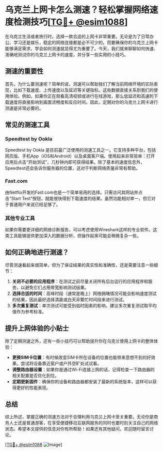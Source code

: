 # 乌克兰上网卡怎么测速？轻松掌握网络速度检测技巧[[TG💪+ @esim1088](https://t.me/s/esim1088)]

在乌克兰生活或者旅行时，选择一款合适的上网卡非常重要。无论是为了日常办公、学习还是娱乐，稳定的网络连接都是必不可少的。而要确保你的乌克兰上网卡能够满足需求，学会如何测速就显得尤为重要了。今天，我们就来聊聊如何快速、准确地测试你的乌克兰上网卡的速度，并分享一些实用的小技巧。

## 测速的重要性

首先，为什么要测速呢？简单的说，测速可以帮助我们了解当前网络环境的实际表现，比如下载速度、上传速度以及延迟等关键指标。这些数据直接关系到我们的使用体验。例如，如果你正在观看高清视频或进行在线游戏，那么低延迟和高速的下载速度将直接影响到画面流畅度和反应时间。因此，定期对你的乌克兰上网卡进行测速是非常必要的。

## 常见的测速工具

### Speedtest by Ookla

Speedtest by Ookla 是目前最广泛使用的测速工具之一。它支持多种平台，包括网页版、手机App（iOS和Android）以及桌面客户端。使用起来非常简单：打开应用后点击“开始测试”，几秒钟内即可获得结果。除了基本的速度信息外，Speedtest还会告诉你服务器的位置，这对于判断网络质量非常有帮助。

### Fast.com

由Netflix开发的Fast.com也是一个简单易用的选择。只需访问其网站并点击“Start Test”按钮，就能很快得到下载速度的结果。虽然功能相对单一，但它对于普通用户来说已经足够了。

### 其他专业工具

如果你需要更详细的网络诊断报告，可以考虑使用Wireshark这样的专业软件。这类工具能够提供更加深入的数据分析，但操作起来可能会稍微复杂一些。

## 如何正确地进行测速？

尽管测速看起来很简单，但为了保证结果的真实性和准确性，还是需要注意一些细节：

1. **关闭不必要的应用程序**：在测试之前尽量关闭所有后台运行的应用程序和服务，以避免它们占用带宽影响测试结果。
2. **选择合适的时间**：高峰时段（通常是晚上）网络拥堵情况可能会影响速度测试的结果，因此最好选择清晨或白天非繁忙时间段来进行测试。
3. **多次重复测试**：单次测试可能受到临时因素的影响，建议多次重复测试取平均值作为参考标准。

## 提升上网体验的小贴士

除了定期测速之外，还有一些小技巧可以帮助提升你在乌克兰使用上网卡的整体体验：

- **更换SIM卡位置**：有时候改变SIM卡所在设备的位置也能带来意想不到的好效果。尝试将设备靠近窗户或户外空旷处试试看。
- **调整路由器设置**：如果你是通过Wi-Fi连接上网的话，记得检查一下路由器的相关配置是否优化到位。
- **定期更新固件**：确保你的设备和路由器都安装了最新的系统版本，这样可以获得更好的性能表现。

## 总结

综上所述，掌握正确的测速方法对于合理利用乌克兰上网卡至关重要。无论你是商务人士还是普通游客，在享受便捷移动互联网服务的同时也要时刻关注自己的网络状态。希望本文提供的信息对你有所帮助！如果还有其他疑问，欢迎随时留言讨论。

[[TG💪+ @esim1088](https://t.me/s/esim1088) ![Image](https://i.postimg.cc/4NQfJmqS/Snipaste-2025-05-13-00-14-12.png)]